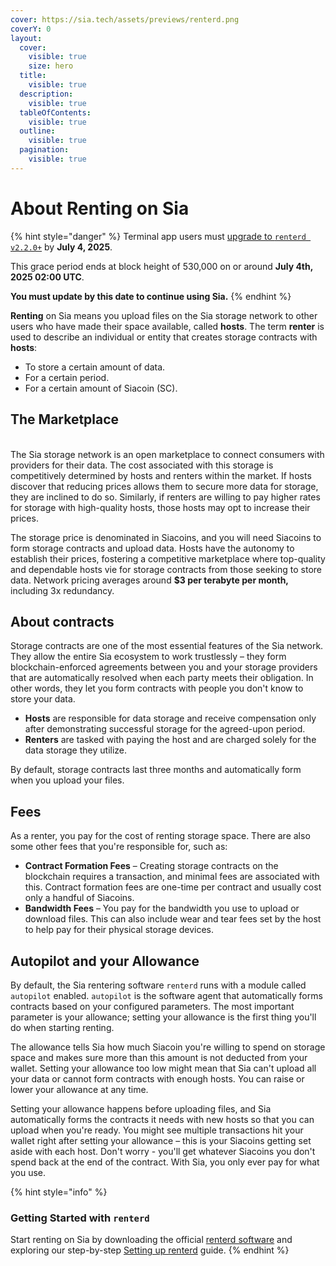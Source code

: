 ```yaml
---
cover: https://sia.tech/assets/previews/renterd.png
coverY: 0
layout:
  cover:
    visible: true
    size: hero
  title:
    visible: true
  description:
    visible: true
  tableOfContents:
    visible: true
  outline:
    visible: true
  pagination:
    visible: true
---
```


# About Renting on Sia

{% hint style="danger" %}
Terminal app users must [upgrade to `renterd v2.2.0+`](http://sia.tech/rent) by **July 4, 2025**.

This grace period ends at block height of 530,000 on or around **July 4th, 2025 02:00 UTC**.

**You must update by this date to continue using Sia.**
{% endhint %}

**Renting** on Sia means you upload files on the Sia storage network to other users who have made their space available, called **hosts**. The term **renter** is used to describe an individual or entity that creates storage contracts with **hosts**:

* To store a certain amount of data.
* For a certain period.
* For a certain amount of Siacoin (SC).

## The Marketplace

\
The Sia storage network is an open marketplace to connect consumers with providers for their data. The cost associated with this storage is competitively determined by hosts and renters within the market. If hosts discover that reducing prices allows them to secure more data for storage, they are inclined to do so. Similarly, if renters are willing to pay higher rates for storage with high-quality hosts, those hosts may opt to increase their prices.

The storage price is denominated in Siacoins, and you will need Siacoins to form storage contracts and upload data. Hosts have the autonomy to establish their prices, fostering a competitive marketplace where top-quality and dependable hosts vie for storage contracts from those seeking to store data. Network pricing averages around **$3 per terabyte per month,** including 3x redundancy.

## **About contracts**

Storage contracts are one of the most essential features of the Sia network. They allow the entire Sia ecosystem to work trustlessly – they form blockchain-enforced agreements between you and your storage providers that are automatically resolved when each party meets their obligation. In other words, they let you form contracts with people you don't know to store your data.

* **Hosts** are responsible for data storage and receive compensation only after demonstrating successful storage for the agreed-upon period.
* **Renters** are tasked with paying the host and are charged solely for the data storage they utilize.

By default, storage contracts last three months and automatically form when you upload your files.

## **Fees**

As a renter, you pay for the cost of renting storage space. There are also some other fees that you're responsible for, such as:

* **Contract Formation Fees** – Creating storage contracts on the blockchain requires a transaction, and minimal fees are associated with this. Contract formation fees are one-time per contract and usually cost only a handful of Siacoins.
* **Bandwidth Fees** – You pay for the bandwidth you use to upload or download files. This can also include wear and tear fees set by the host to help pay for their physical storage devices.

## **Autopilot and your Allowance**

By default, the Sia rentering software `renterd` runs with a module called `autopilot` enabled. `autopilot` is the software agent that automatically forms contracts based on your configured parameters. The most important parameter is your allowance; setting your allowance is the first thing you'll do when starting renting.

The allowance tells Sia how much Siacoin you're willing to spend on storage space and makes sure more than this amount is not deducted from your wallet. Setting your allowance too low might mean that Sia can't upload all your data or cannot form contracts with enough hosts. You can raise or lower your allowance at any time.

Setting your allowance happens before uploading files, and Sia automatically forms the contracts it needs with new hosts so that you can upload when you're ready. You might see multiple transactions hit your wallet right after setting your allowance – this is your Siacoins getting set aside with each host. Don't worry - you'll get whatever Siacoins you don't spend back at the end of the contract. With Sia, you only ever pay for what you use.

{% hint style="info" %}
### **Getting Started with `renterd`**

Start renting on Sia by downloading the official [renterd software](https://sia.tech/rent) and exploring our step-by-step [Setting up renterd](setting-up-renterd/) guide.
{% endhint %}
